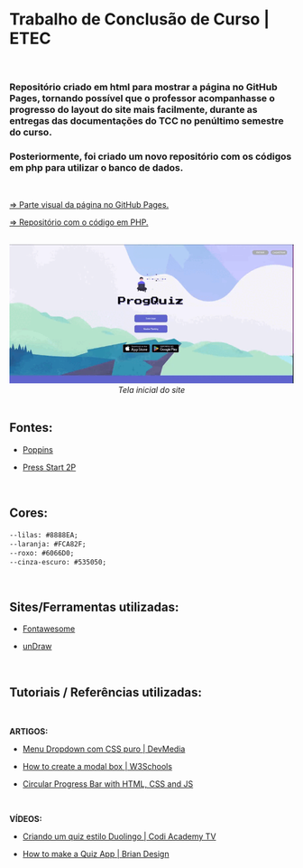 # Trabalho de Conclusão de Curso | ETEC

<br>

### Repositório criado em html para mostrar a página no GitHub Pages, tornando possível que o professor acompanhasse o progresso do layout do site mais facilmente, durante as entregas das documentações do TCC no penúltimo semestre do curso.

### Posteriormente, foi criado um novo repositório com os códigos em php para utilizar o banco de dados.

<br>

[⇒ Parte visual da página no GitHub Pages.](https://geovanaborba.github.io/TCC-website/)


[⇒ Repositório com o código em PHP.](#)

<br>

<img src="./src/assets/imgs/gif_index.gif">

<center><i>Tela inicial do site</i></center>

<br>

## Fontes: 

* [Poppins](https://fonts.google.com/specimen/Poppins?query=poppins)

* [Press Start 2P](https://fonts.google.com/specimen/Press+Start+2P?query=press+start)

<br>

## Cores: 

    --lilas: #8888EA;
    --laranja: #FCA82F;
    --roxo: #6066D0;
    --cinza-escuro: #535050;

<br>

## Sites/Ferramentas utilizadas: 

* [Fontawesome](https://fontawesome.com/)

* [unDraw](https://undraw.co/illustrations)

<br>

## Tutoriais / Referências utilizadas: 

<br>

**ARTIGOS:** 

* [Menu Dropdown com CSS puro | DevMedia](https://www.devmedia.com.br/menu-em-css-menu-dropdown-horizontal-com-html5-e-css3/37205)

* [How to create a modal box | W3Schools](https://www.w3schools.com/howto/howto_css_modals.asp)

* [Circular Progress Bar with HTML, CSS and JS](https://www.codingnepalweb.com/circular-progress-bar-html-css-javascript/)

<br>

**VÍDEOS:**
* [Criando um quiz estilo Duolingo | Codi Academy TV](https://youtu.be/W3WZaAQiQq0)

* [How to make a Quiz App | Brian Design](https://youtu.be/f4fB9Xg2JEY)


